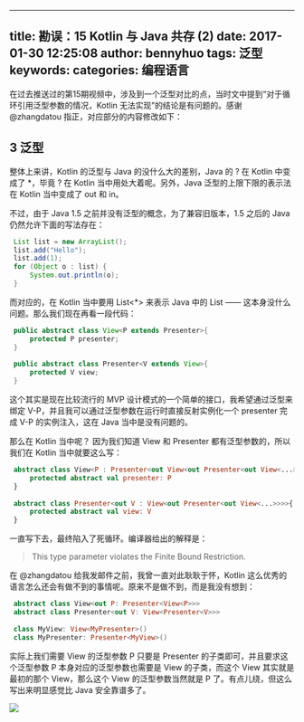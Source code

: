 
---
title: 勘误：15 Kotlin 与 Java 共存 (2) 
date: 2017-01-30 12:25:08
author: bennyhuo
tags: 泛型
keywords:
categories: 编程语言
---


在过去推送过的第15期视频中，涉及到一个泛型对比的点，当时文中提到“对于循环引用泛型参数的情况，Kotlin 无法实现”的结论是有问题的。感谢 @zhangdatou 指正，对应部分的内容修改如下：

## 3 泛型

整体上来讲，Kotlin 的泛型与 Java 的没什么大的差别，Java 的 ? 在 Kotlin 中变成了 *，毕竟 ? 在 Kotlin 当中用处大着呢。另外，Java 泛型的上限下限的表示法在 Kotlin 当中变成了 out 和 in。

不过，由于 Java 1.5 之前并没有泛型的概念，为了兼容旧版本，1.5 之后的 Java 仍然允许下面的写法存在：

```java
 List list = new ArrayList(); 
 list.add("Hello"); 
 list.add(1); 
 for (Object o : list) { 
     System.out.println(o); 
 } 
```
而对应的，在 Kotlin 当中要用 List<*> 来表示 Java 中的 List —— 这本身没什么问题。那么我们现在再看一段代码：

```java
 public abstract class View<P extends Presenter>{ 
     protected P presenter; 
 } 
 	 	 	
 public abstract class Presenter<V extends View>{ 
     protected V view; 
 } 
```
这个其实是现在比较流行的 MVP 设计模式的一个简单的接口，我希望通过泛型来绑定 V-P，并且我可以通过泛型参数在运行时直接反射实例化一个 presenter 完成 V-P 的实例注入，这在 Java 当中是没有问题的。

那么在 Kotlin 当中呢？ 因为我们知道 View 和 Presenter 都有泛型参数的，所以我们在 Kotlin 当中就要这么写：

```kotlin
 abstract class View<P : Presenter<out View<out Presenter<out View<...>>{ 
     protected abstract val presenter: P 
 } 
 	 	 	
 abstract class Presenter<out V : View<out Presenter<out View<...>>>>{ 
     protected abstract val view: V 
 } 
```
一直写下去，最终陷入了死循环。编译器给出的解释是：

>This type parameter violates the Finite Bound Restriction.

在 @zhangdatou 给我发邮件之前，我曾一直对此耿耿于怀，Kotlin 这么优秀的语言怎么还会有做不到的事情呢。原来不是做不到，而是我没有想到：

```kotlin
 abstract class View<out P: Presenter<View<P>>> 
 abstract class Presenter<out V: View<Presenter<V>>> 
 	 	 	
 class MyView: View<MyPresenter>() 
 class MyPresenter: Presenter<MyView>() 
```
实际上我们需要 View 的泛型参数 P 只要是 Presenter 的子类即可，并且要求这个泛型参数 P 本身对应的泛型参数也需要是 View 的子类，而这个 View 其实就是最初的那个 View，那么这个 View 的泛型参数当然就是 P 了。有点儿绕，但这么写出来明显感觉比 Java 安全靠谱多了。



![](/arts/kotlin扫码关注.png)